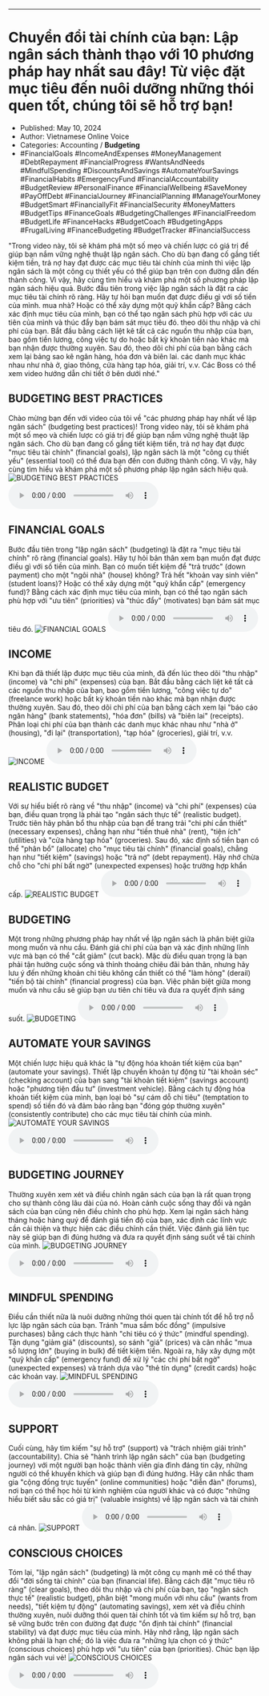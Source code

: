 
---

# Chuyển đổi tài chính của bạn: Lập ngân sách thành thạo với 10 phương pháp hay nhất sau đây! Từ việc đặt mục tiêu đến nuôi dưỡng những thói quen tốt, chúng tôi sẽ hỗ trợ bạn!

- Published: May 10, 2024
- Author: Vietnamese Online Voice
- Categories: Accounting / **Budgeting**
- #FinancialGoals #IncomeAndExpenses #MoneyManagement #DebtRepayment #FinancialProgress #WantsAndNeeds #MindfulSpending #DiscountsAndSavings #AutomateYourSavings #FinancialHabits #EmergencyFund #FinancialAccountability #BudgetReview #PersonalFinance #FinancialWellbeing #SaveMoney #PayOffDebt #FinancialJourney #FinancialPlanning #ManageYourMoney #BudgetSmart #FinanciallyFit #FinancialSecurity #MoneyMatters #BudgetTips #FinanceGoals #BudgetingChallenges #FinancialFreedom #BudgetLife #FinanceHacks #BudgetCoach #BudgetingApps #FrugalLiving #FinanceBudgeting #BudgetTracker #FinancialSuccess

"Trong video này, tôi sẽ khám phá một số mẹo và chiến lược có giá trị để giúp bạn nắm vững nghệ thuật lập ngân sách. Cho dù bạn đang cố gắng tiết kiệm tiền, trả nợ hay đạt được các mục tiêu tài chính của mình thì việc lập ngân sách là một công cụ thiết yếu có thể giúp bạn trên con đường dẫn đến thành công. Vì vậy, hãy cùng tìm hiểu và khám phá một số phương pháp lập ngân sách hiệu quả. Bước đầu tiên trong việc lập ngân sách là đặt ra các mục tiêu tài chính rõ ràng. Hãy tự hỏi bạn muốn đạt được điều gì với số tiền của mình. mua nhà? Hoặc có thể xây dựng một quỹ khẩn cấp? Bằng cách xác định mục tiêu của mình, bạn có thể tạo ngân sách phù hợp với các ưu tiên của mình và thúc đẩy bạn bám sát mục tiêu đó. theo dõi thu nhập và chi phí của bạn. Bắt đầu bằng cách liệt kê tất cả các nguồn thu nhập của bạn, bao gồm tiền lương, công việc tự do hoặc bất kỳ khoản tiền nào khác mà bạn nhận được thường xuyên. Sau đó, theo dõi chi phí của bạn bằng cách xem lại bảng sao kê ngân hàng, hóa đơn và biên lai. các danh mục khác nhau như nhà ở, giao thông, cửa hàng tạp hóa, giải trí, v.v. Các Boss có thể xem video hướng dẫn chi tiết ở bên dưới nhé."


## BUDGETING BEST PRACTICES

Chào mừng bạn đến với video của tôi về "các phương pháp hay nhất về lập ngân sách" (budgeting best practices)! Trong video này, tôi sẽ khám phá một số mẹo và chiến lược có giá trị để giúp bạn nắm vững nghệ thuật lập ngân sách. Cho dù bạn đang cố gắng tiết kiệm tiền, trả nợ hay đạt được "mục tiêu tài chính" (financial goals), lập ngân sách là một "công cụ thiết yếu" (essential tool) có thể đưa bạn đến con đường thành công. Vì vậy, hãy cùng tìm hiểu và khám phá một số phương pháp lập ngân sách hiệu quả.
![BUDGETING BEST PRACTICES](https://http-archiver-apis-production-80.schnworks.com/storage/images/transitions/2024-05-10/transition--38443675362-Montserrat-Bold-1A237E.jpg)
<audio controls>
    <source src="https://http-archiver-apis-production-80.schnworks.com/storage/storage/audio/file-8244804515.mp3" type="audio/mpeg">
</audio>



## FINANCIAL GOALS

Bước đầu tiên trong "lập ngân sách" (budgeting) là đặt ra "mục tiêu tài chính" rõ ràng (financial goals). Hãy tự hỏi bản thân xem bạn muốn đạt được điều gì với số tiền của mình. Bạn có muốn tiết kiệm để "trả trước" (down payment) cho một "ngôi nhà" (house) không? Trả hết "khoản vay sinh viên" (student loans)? Hoặc có thể xây dựng một "quỹ khẩn cấp" (emergency fund)? Bằng cách xác định mục tiêu của mình, bạn có thể tạo ngân sách phù hợp với "ưu tiên" (priorities) và "thúc đẩy" (motivates) bạn bám sát mục tiêu đó.
![FINANCIAL GOALS](https://http-archiver-apis-production-80.schnworks.com/storage/images/transitions/2024-05-10/transition--19683623890-Montserrat-Bold-512DA8.jpg)
<audio controls>
    <source src="https://http-archiver-apis-production-80.schnworks.com/storage/storage/audio/file-15632004443.mp3" type="audio/mpeg">
</audio>



## INCOME

Khi bạn đã thiết lập được mục tiêu của mình, đã đến lúc theo dõi "thu nhập" (income) và "chi phí" (expenses) của bạn. Bắt đầu bằng cách liệt kê tất cả các nguồn thu nhập của bạn, bao gồm tiền lương, "công việc tự do" (freelance work) hoặc bất kỳ khoản tiền nào khác mà bạn nhận được thường xuyên. Sau đó, theo dõi chi phí của bạn bằng cách xem lại "báo cáo ngân hàng" (bank statements), "hóa đơn" (bills) và "biên lai" (receipts). Phân loại chi phí của bạn thành các danh mục khác nhau như "nhà ở" (housing), "đi lại" (transportation), "tạp hóa" (groceries), giải trí, v.v.
![INCOME](https://http-archiver-apis-production-80.schnworks.com/storage/images/transitions/2024-05-10/transition--886269566-Montserrat-Regular-283593.jpg)
<audio controls>
    <source src="https://http-archiver-apis-production-80.schnworks.com/storage/storage/audio/file-38049228117.mp3" type="audio/mpeg">
</audio>



## REALISTIC BUDGET

Với sự hiểu biết rõ ràng về "thu nhập" (income) và "chi phí" (expenses) của bạn, điều quan trọng là phải tạo "ngân sách thực tế" (realistic budget). Trước tiên hãy phân bổ thu nhập của bạn để trang trải "chi phí cần thiết" (necessary expenses), chẳng hạn như "tiền thuê nhà" (rent), "tiện ích" (utilities) và "cửa hàng tạp hóa" (groceries). Sau đó, xác định số tiền bạn có thể "phân bổ" (allocate) cho "mục tiêu tài chính" (financial goals), chẳng hạn như "tiết kiệm" (savings) hoặc "trả nợ" (debt repayment). Hãy nhớ chừa chỗ cho "chi phí bất ngờ" (unexpected expenses) hoặc trường hợp khẩn cấp.
![REALISTIC BUDGET](https://http-archiver-apis-production-80.schnworks.com/storage/images/transitions/2024-05-10/transition--23750158312-Montserrat-Bold-673AB7.jpg)
<audio controls>
    <source src="https://http-archiver-apis-production-80.schnworks.com/storage/storage/audio/file-11995961868.mp3" type="audio/mpeg">
</audio>



## BUDGETING

Một trong những phương pháp hay nhất về lập ngân sách là phân biệt giữa mong muốn và nhu cầu. Đánh giá chi phí của bạn và xác định những lĩnh vực mà bạn có thể "cắt giảm" (cut back). Mặc dù điều quan trọng là bạn phải tận hưởng cuộc sống và thỉnh thoảng chiêu đãi bản thân, nhưng hãy lưu ý đến những khoản chi tiêu không cần thiết có thể "làm hỏng" (derail) "tiến bộ tài chính" (financial progress) của bạn. Việc phân biệt giữa mong muốn và nhu cầu sẽ giúp bạn ưu tiên chi tiêu và đưa ra quyết định sáng suốt.
![BUDGETING](https://http-archiver-apis-production-80.schnworks.com/storage/images/transitions/2024-05-10/transition--12913344073-Montserrat-ExtraBold-283593.jpg)
<audio controls>
    <source src="https://http-archiver-apis-production-80.schnworks.com/storage/storage/audio/file-3417364464.mp3" type="audio/mpeg">
</audio>



## AUTOMATE YOUR SAVINGS

Một chiến lược hiệu quả khác là "tự động hóa khoản tiết kiệm của bạn" (automate your savings). Thiết lập chuyển khoản tự động từ "tài khoản séc" (checking account) của bạn sang "tài khoản tiết kiệm" (savings account) hoặc "phương tiện đầu tư" (investment vehicle). Bằng cách tự động hóa khoản tiết kiệm của mình, bạn loại bỏ "sự cám dỗ chi tiêu" (temptation to spend) số tiền đó và đảm bảo rằng bạn "đóng góp thường xuyên" (consistently contribute) cho các mục tiêu tài chính của mình.
![AUTOMATE YOUR SAVINGS](https://http-archiver-apis-production-80.schnworks.com/storage/images/transitions/2024-05-10/transition-2299625859-Montserrat-Thin-880E4F.jpg)
<audio controls>
    <source src="https://http-archiver-apis-production-80.schnworks.com/storage/storage/audio/file-38731712462.mp3" type="audio/mpeg">
</audio>



## BUDGETING JOURNEY

Thường xuyên xem xét và điều chỉnh ngân sách của bạn là rất quan trọng cho sự thành công lâu dài của nó. Hoàn cảnh cuộc sống thay đổi và ngân sách của bạn cũng nên điều chỉnh cho phù hợp. Xem lại ngân sách hàng tháng hoặc hàng quý để đánh giá tiến độ của bạn, xác định các lĩnh vực cần cải thiện và thực hiện các điều chỉnh cần thiết. Việc đánh giá liên tục này sẽ giúp bạn đi đúng hướng và đưa ra quyết định sáng suốt về tài chính của mình.
![BUDGETING JOURNEY](https://http-archiver-apis-production-80.schnworks.com/storage/images/transitions/2024-05-10/transition-25173426794-Montserrat-ExtraBold-512DA8.jpg)
<audio controls>
    <source src="https://http-archiver-apis-production-80.schnworks.com/storage/storage/audio/file-38514254853.mp3" type="audio/mpeg">
</audio>



## MINDFUL SPENDING

Điều cần thiết nữa là nuôi dưỡng những thói quen tài chính tốt để hỗ trợ nỗ lực lập ngân sách của bạn. Tránh "mua sắm bốc đồng" (impulsive purchases) bằng cách thực hành "chi tiêu có ý thức" (mindful spending). Tận dụng "giảm giá" (discounts), so sánh "giá" (prices) và cân nhắc "mua số lượng lớn" (buying in bulk) để tiết kiệm tiền. Ngoài ra, hãy xây dựng một "quỹ khẩn cấp" (emergency fund) để xử lý "các chi phí bất ngờ" (unexpected expenses) và tránh dựa vào "thẻ tín dụng" (credit cards) hoặc các khoản vay.
![MINDFUL SPENDING](https://http-archiver-apis-production-80.schnworks.com/storage/images/transitions/2024-05-10/transition-63624724768-Montserrat-Bold-1A237E.jpg)
<audio controls>
    <source src="https://http-archiver-apis-production-80.schnworks.com/storage/storage/audio/file-9499615213.mp3" type="audio/mpeg">
</audio>



## SUPPORT

Cuối cùng, hãy tìm kiếm "sự hỗ trợ" (support) và "trách nhiệm giải trình" (accountability). Chia sẻ "hành trình lập ngân sách" của bạn (budgeting journey) với một người bạn hoặc thành viên gia đình đáng tin cậy, những người có thể khuyến khích và giúp bạn đi đúng hướng. Hãy cân nhắc tham gia "cộng đồng trực tuyến" (online communities) hoặc "diễn đàn" (forums), nơi bạn có thể học hỏi từ kinh nghiệm của người khác và có được "những hiểu biết sâu sắc có giá trị" (valuable insights) về lập ngân sách và tài chính cá nhân.
![SUPPORT](https://http-archiver-apis-production-80.schnworks.com/storage/images/transitions/2024-05-10/transition-42401970175-Montserrat-Bold-880E4F.jpg)
<audio controls>
    <source src="https://http-archiver-apis-production-80.schnworks.com/storage/storage/audio/file-48990450822.mp3" type="audio/mpeg">
</audio>



## CONSCIOUS CHOICES

Tóm lại, "lập ngân sách" (budgeting) là một công cụ mạnh mẽ có thể thay đổi "đời sống tài chính" của bạn (financial life). Bằng cách đặt "mục tiêu rõ ràng" (clear goals), theo dõi thu nhập và chi phí của bạn, tạo "ngân sách thực tế" (realistic budget), phân biệt "mong muốn với nhu cầu" (wants from needs), "tiết kiệm tự động" (automating savings), xem xét và điều chỉnh thường xuyên, nuôi dưỡng thói quen tài chính tốt và tìm kiếm sự hỗ trợ, bạn sẽ vững bước trên con đường đạt được "ổn định tài chính" (financial stability) và đạt được mục tiêu của mình. Hãy nhớ rằng, lập ngân sách không phải là hạn chế; đó là việc đưa ra "những lựa chọn có ý thức" (conscious choices) phù hợp với "ưu tiên" của bạn (priorities). Chúc bạn lập ngân sách vui vẻ!
![CONSCIOUS CHOICES](https://http-archiver-apis-production-80.schnworks.com/storage/images/transitions/2024-05-10/transition--20736442090-Montserrat-Bold-9C27B0.jpg)
<audio controls>
    <source src="https://http-archiver-apis-production-80.schnworks.com/storage/storage/audio/file-3051733376.mp3" type="audio/mpeg">
</audio>

